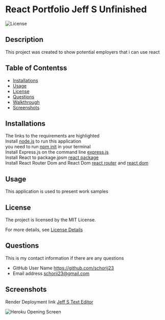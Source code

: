 
# React Portfolio Jeff S Unfinished

![License](https://img.shields.io/badge/License-MIT-yellow.svg)

## Description
This project was created to show potential employers that i can use react

## Table of Contentss


* [Installations](#installations)
* [Usage](#usage)
* [License](#license)
* [Questions](#questions)
* [Walkthrough](#walkthrough)
* [Screenshots](#screenshots)


## Installations
The links to the requirements are highlighted<br>
Install [node.js](https://nodejs.org/en) to run this application<br>
you need to run [npm init](https://docs.npmjs.com/cli/v10/commands/npm-init) in your terminal <br>
Install Express.js on the command line [express.js](https://www.npmjs.com/package/)<br>
Install React to package.jpsm [react package](https://www.npmjs.com/package/react)<br>
Install React Router Dom and React Dom [react router](https://www.npmjs.com/package/react-router-dom) and [react dom](https://www.npmjs.com/package/react-dom)<br>


## Usage
This application is used to present work samples

## License
The project is licensed by the MIT License.

For more details, see [License Details](https://choosealicense.com/licenses/mit/)

## Questions

  This is my contact information if there are any questions

  - GitHub User Name https://github.com/schorij23
  - Email address schorij23@gmail.com

## Screenshots
Render Deployment link [Jeff S Text Editor](https://jeffs-text-editor-pwa.onrender.com/)

![Heroku Opening Screen](./assets/J.A.T.E.png)

